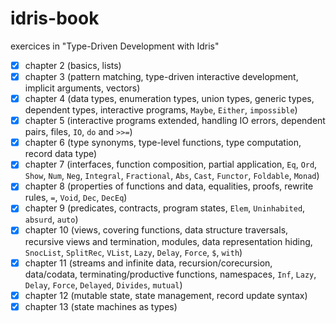 # idris-book
exercices in "Type-Driven Development with Idris"

- [x] chapter 2 (basics, lists)
- [x] chapter 3 (pattern matching, type-driven interactive development, implicit arguments, vectors)
- [x] chapter 4 (data types, enumeration types, union types, generic types, dependent types, interactive programs, `Maybe`, `Either`, `impossible`)
- [x] chapter 5 (interactive programs extended, handling IO errors, dependent pairs, files, `IO`, `do` and `>>=`)
- [x] chapter 6 (type synonyms, type-level functions, type computation, record data type)
- [x] chapter 7 (interfaces, function composition, partial application, `Eq`, `Ord`, `Show`, `Num`, `Neg`, `Integral`, `Fractional`, `Abs`, `Cast`, `Functor`, `Foldable`, `Monad`)
- [x] chapter 8 (properties of functions and data, equalities, proofs, rewrite rules, `=`, `Void`, `Dec`, `DecEq`)
- [x] chapter 9 (predicates, contracts, program states, `Elem`, `Uninhabited`, `absurd`, `auto`)
- [x] chapter 10 (views, covering functions, data structure traversals, recursive views and termination, modules, data representation hiding, `SnocList`, `SplitRec`, `VList`, `Lazy`, `Delay`, `Force`, `$`, `with`)
- [x] chapter 11 (streams and infinite data, recursion/corecursion, data/codata, terminating/productive functions, namespaces, `Inf`, `Lazy`, `Delay`, `Force`, `Delayed`, `Divides`, `mutual`)
- [x] chapter 12 (mutable state, state management, record update syntax)
- [x] chapter 13 (state machines as types)
